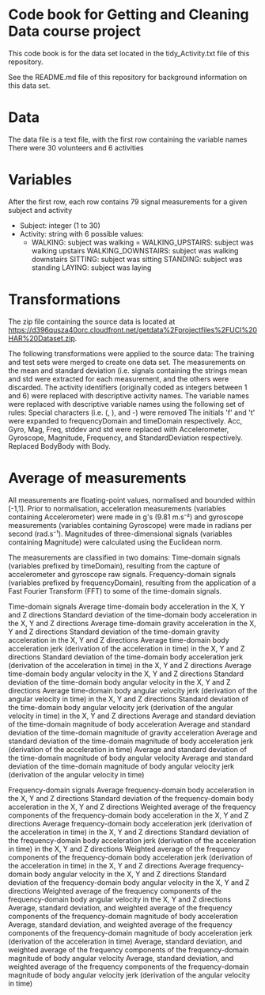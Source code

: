 # Code book for Getting and Cleaning Data course project

This code book is for the data set located in the tidy_Activity.txt file of this repository.

See the README.md file of this repository for background information on this data set.

# Data
The data file is a text file, with the first row containing the variable names
There were 30 volunteers and 6 activities

# Variables
After the first row, each row contains 79 signal measurements for a given subject and activity

 - Subject: integer (1 to 30)
 - Activity: string with 6 possible values:
    - WALKING: subject was walking
    = WALKING_UPSTAIRS: subject was walking upstairs
    WALKING_DOWNSTAIRS: subject was walking downstairs
    SITTING: subject was sitting
    STANDING: subject was standing
    LAYING: subject was laying

# Transformations 
The zip file containing the source data is located at https://d396qusza40orc.cloudfront.net/getdata%2Fprojectfiles%2FUCI%20HAR%20Dataset.zip.

The following transformations were applied to the source data:
  The training and test sets were merged to create one data set.
  The measurements on the mean and standard deviation (i.e. signals containing the strings mean and std were extracted for each measurement, and the others were discarded.
  The activity identifiers (originally coded as integers between 1 and 6) were replaced with descriptive activity names.
  The variable names were replaced with descriptive variable names using the following set of rules: 
    Special characters (i.e. (, ), and -) were removed
    The initials 'f' and 't' were expanded to frequencyDomain and timeDomain respectively.
    Acc, Gyro, Mag, Freq, stddev and std were replaced with Accelerometer, Gyroscope, Magnitude, Frequency, and StandardDeviation respectively.
    Replaced BodyBody with Body.

# Average of measurements 
  All measurements are floating-point values, normalised and bounded within [-1,1].
  Prior to normalisation, acceleration measurements (variables containing Accelerometer) were made in g's (9.81 m.s⁻²) and gyroscope measurements (variables containing Gyroscope) were made in radians per second (rad.s⁻¹).
  Magnitudes of three-dimensional signals (variables containing Magnitude) were calculated using the Euclidean norm.

The measurements are classified in two domains:
  Time-domain signals (variables prefixed by timeDomain), resulting from the capture of accelerometer and gyroscope raw signals.
  Frequency-domain signals (variables prefixed by frequencyDomain), resulting from the application of a Fast Fourier Transform (FFT) to some of the time-domain signals.

Time-domain signals
  Average time-domain body acceleration in the X, Y and Z directions
  Standard deviation of the time-domain body acceleration in the X, Y and Z directions
  Average time-domain gravity acceleration in the X, Y and Z directions
  Standard deviation of the time-domain gravity acceleration in the X, Y and Z directions
  Average time-domain body acceleration jerk (derivation of the acceleration in time) in the X, Y and Z directions
  Standard deviation of the time-domain body acceleration jerk (derivation of the acceleration in time) in the X, Y and Z directions
  Average time-domain body angular velocity in the X, Y and Z directions
  Standard deviation of the time-domain body angular velocity in the X, Y and Z directions
  Average time-domain body angular velocity jerk (derivation of the angular velocity in time) in the X, Y and Z directions
  Standard deviation of the time-domain body angular velocity jerk (derivation of the angular velocity in time) in the X, Y and Z directions
  Average and standard deviation of the time-domain magnitude of body acceleration
  Average and standard deviation of the time-domain magnitude of gravity acceleration
  Average and standard deviation of the time-domain magnitude of body acceleration jerk (derivation of the acceleration in time)
  Average and standard deviation of the time-domain magnitude of body angular velocity
  Average and standard deviation of the time-domain magnitude of body angular velocity jerk (derivation of the angular velocity in time)

Frequency-domain signals
  Average frequency-domain body acceleration in the X, Y and Z directions
  Standard deviation of the frequency-domain body acceleration in the X, Y and Z directions
  Weighted average of the frequency components of the frequency-domain body acceleration in the X, Y and Z directions
  Average frequency-domain body acceleration jerk (derivation of the acceleration in time) in the X, Y and Z directions
  Standard deviation of the frequency-domain body acceleration jerk (derivation of the acceleration in time) in the X, Y and Z directions
  Weighted average of the frequency components of the frequency-domain body acceleration jerk (derivation of the acceleration in time) in the X, Y and Z directions
  Average frequency-domain body angular velocity in the X, Y and Z directions
  Standard deviation of the frequency-domain body angular velocity in the X, Y and Z directions
  Weighted average of the frequency components of the frequency-domain body angular velocity in the X, Y and Z directions
  Average, standard deviation, and weighted average of the frequency components of the frequency-domain magnitude of body acceleration
  Average, standard deviation, and weighted average of the frequency components of the frequency-domain magnitude of body acceleration jerk (derivation of the acceleration in time)
  Average, standard deviation, and weighted average of the frequency components of the frequency-domain magnitude of body angular velocity
  Average, standard deviation, and weighted average of the frequency components of the frequency-domain magnitude of body angular velocity jerk (derivation of the angular velocity in time)
